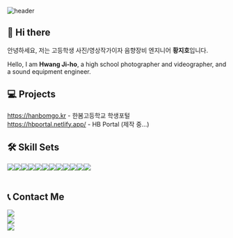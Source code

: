 ![header](https://capsule-render.vercel.app/api?type=waving&height=300&color=1770ff&text=stellkr&textBg=false&fontColor=ffffff)
## 👋 Hi there 

안녕하세요, 저는 고등학생 사진/영상작가이자 음향장비 엔지니어 **황지호**입니다.

Hello, I am **Hwang Ji-ho**, a high school photographer and videographer, and a sound equipment engineer.

## 💻 Projects

https://hanbomgo.kr - 한봄고등학교 학생포털 <br>
https://hbportal.netlify.app/ - HB Portal (제작 중...)

## 🛠️ **Skill Sets**

<div style="display:flex; flex-direction:row;">
    <img src="https://img.shields.io/badge/html5-%23E34F26.svg?style=for-the-badge&logo=html5&logoColor=white"> 
    <img src="https://img.shields.io/badge/css3-%231572B6.svg?style=for-the-badge&logo=css3&logoColor=white"> 
    <img src="https://img.shields.io/badge/javascript-%23323330.svg?style=for-the-badge&logo=javascript&logoColor=%23F7DF1E"> 
    <img src="https://img.shields.io/badge/python-3670A0?style=for-the-badge&logo=python&logoColor=ffdd54">
    <img src="https://img.shields.io/badge/php-%23777BB4.svg?style=for-the-badge&logo=php&logoColor=white">
    <br>
    <img src="https://img.shields.io/badge/mysql-4479A1.svg?style=for-the-badge&logo=mysql&logoColor=white">
    <img src="https://img.shields.io/badge/Oracle-F80000?style=for-the-badge&logo=oracle&logoColor=white">
    <img src="https://img.shields.io/badge/Windows-0078D6?style=for-the-badge&logo=windows&logoColor=white">
    <img src="https://img.shields.io/badge/Microsoft-0078D4?style=for-the-badge&logo=microsoft&logoColor=white">
    <img src="https://img.shields.io/badge/netlify-%23000000.svg?style=for-the-badge&logo=netlify&logoColor=#00C7B7">
    <br>
    <img src="https://img.shields.io/badge/Eclipse-FE7A16.svg?style=for-the-badge&logo=Eclipse&logoColor=white">
    <img src="https://img.shields.io/badge/Visual%20Studio%20Code-0078d7.svg?style=for-the-badge&logo=visual-studio-code&logoColor=white">
</div><br>
</div>

## 📞 Contact Me

<a href="https://www.instagram.com/jx.h0__/"> <img src="https://img.shields.io/badge/Instagram-E4405F?style=for-the-badge&logo=Instagram&logoColor=white"> </a> <br>
<a href="mailto:neondev723@gmail.com"> <img src="https://img.shields.io/badge/Gmail-D14836?style=for-the-badge&logo=gmail&logoColor=white"> </a> <br>
<a href="https://discord.com/users/990129125534601246"> <img src="https://img.shields.io/badge/Discord-%235865F2.svg?style=for-the-badge&logo=discord&logoColor=white"> </a>
